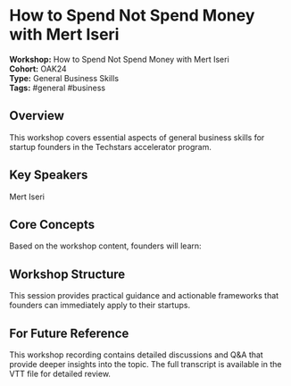 # How to Spend Not Spend Money with Mert Iseri

**Workshop:** How to Spend Not Spend Money with Mert Iseri  
**Cohort:** OAK24  
**Type:** General Business Skills  
**Tags:** #general #business

## Overview

This workshop covers essential aspects of general business skills for startup founders in the Techstars accelerator program.

## Key Speakers

Mert Iseri

## Core Concepts

Based on the workshop content, founders will learn:


## Workshop Structure

This session provides practical guidance and actionable frameworks that founders can immediately apply to their startups.

## For Future Reference

This workshop recording contains detailed discussions and Q&A that provide deeper insights into the topic. The full transcript is available in the VTT file for detailed review.
